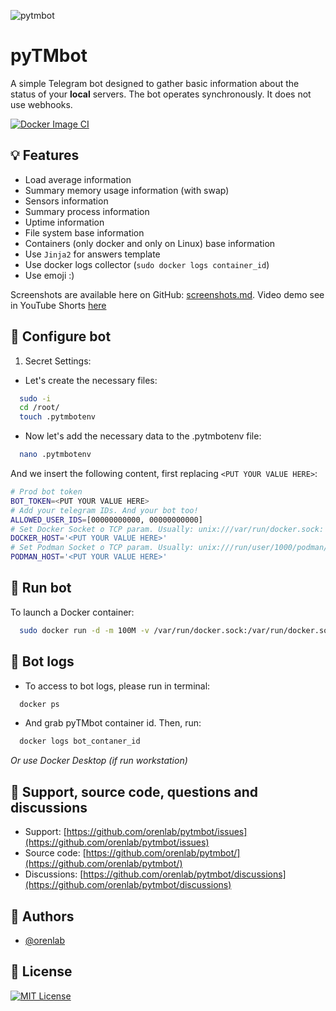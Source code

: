 ![pytmbot](https://socialify.git.ci/orenlab/pytmbot/image?description=1&forks=1&issues=1&language=1&name=1&owner=1&pattern=Floating%20Cogs&pulls=1&stargazers=1&theme=Auto)

# pyTMbot

A simple Telegram bot designed to gather basic information about the status of your **local** servers. The bot operates
synchronously. It does not use webhooks.

[![Docker Image CI](https://github.com/orenlab/pytmbot/actions/workflows/docker-image.yml/badge.svg)](https://github.com/orenlab/pytmbot/actions/workflows/docker-image.yml)

## 💡 Features

- Load average information
- Summary memory usage information (with swap)
- Sensors information
- Summary process information
- Uptime information
- File system base information
- Containers (only docker and only on Linux) base information
- Use `Jinja2` for answers template
- Use docker logs collector (`sudo docker logs container_id`)
- Use emoji :)

Screenshots are available here on
GitHub: [screenshots.md](https://github.com/orenlab/pytmbot/blob/master/docs/screenshots.md).
Video demo see in YouTube Shorts [here](https://youtube.com/shorts/81RE_PNjxLQ?feature=shared)

## 🧪 Configure bot

1. Secret Settings:

- Let's create the necessary files:

```bash
  sudo -i
  cd /root/
  touch .pytmbotenv
```

- Now let's add the necessary data to the .pytmbotenv file:

```bash
  nano .pytmbotenv
```

And we insert the following content, first replacing `<PUT YOUR VALUE HERE>`:

```bash
# Prod bot token
BOT_TOKEN=<PUT YOUR VALUE HERE>
# Add your telegram IDs. And your bot too!
ALLOWED_USER_IDS=[00000000000, 00000000000]
# Set Docker Socket o TCP param. Usually: unix:///var/run/docker.sock: 
DOCKER_HOST='<PUT YOUR VALUE HERE>'
# Set Podman Socket o TCP param. Usually: unix:///run/user/1000/podman/podman.sock 
PODMAN_HOST='<PUT YOUR VALUE HERE>'
```

## 🔌 Run bot

To launch a Docker container:

```bash
  sudo docker run -d -m 100M -v /var/run/docker.sock:/var/run/docker.sock:ro -v /root/.pytmbotenv:/opt/pytmbot/.pytmbotenv:ro --restart=always --name=pytmbot --pid=host --security-opt=no-new-privileges orenlab/pytmbot:latest
```

## 🚀 Bot logs

- To access to bot logs, please run in terminal:

```bash
  docker ps
```

- And grab pyTMbot container id. Then, run:

```bash
  docker logs bot_contaner_id
```

_Or use Docker Desktop (if run workstation)_

## 👾 Support, source code, questions and discussions

- Support: [https://github.com/orenlab/pytmbot/issues](https://github.com/orenlab/pytmbot/issues)
- Source code: [https://github.com/orenlab/pytmbot/](https://github.com/orenlab/pytmbot/)
- Discussions: [https://github.com/orenlab/pytmbot/discussions](https://github.com/orenlab/pytmbot/discussions)

## 🧬 Authors

- [@orenlab](https://github.com/orenlab)

## 📜 License

[![MIT License](https://img.shields.io/badge/License-MIT-green.svg)](https://choosealicense.com/licenses/mit/)